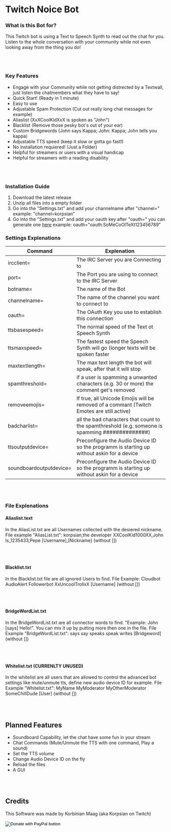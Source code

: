 # Twitch Noice Bot

### What is this Bot for?
This Twitch bot is using a Text to Speech Synth to read out the chat for you. Listen to the whole conversation with your community while not even looking away from the thing you do!

<br></br>
### Key Features
- Engage with your Community while not getting distrected by a Textwall, just listen the chatmembers what they have to say!
- Quick Start! (Ready in 1 minute)
- Easy to use
- Adjustable Spam Protection (Cut out really long chat messages for example)
- Aliaslist (XxXCoolKidXxX is spoken as "John")
- Blacklist (Remove those pesky bot's out of your ear)
- Custom Bridgewords (John says Kappa; John: Kappa; John tells you kappa)
- Adjustable TTS speed (keep it slow or gotta go fast!)
- No installation requiered! (Just a Folder)
- Helpful for streamers or users with a visual handicap
- Helpful for streamers with a reading disability

<br></br>
### Installation Guide
1. Download the latest release
2. Unzip all files into a empty folder
3. Go into the "Settings.txt" and add your channelname after "channel=" example: "channel=korpsian"
4. Go into the "Settings.txt" and add your oauth key after "oauth=" you can generate one [here](https://twitchapps.com/tmi/) example: oauth="oauth:SoMeCoOlTeXt123456789"

### Settings Explenations
| Command                 	| Explenation                                                                                      	|
|-------------------------	|--------------------------------------------------------------------------------------------------	|
| ircclient=              	| The IRC Server you are Connecting to                                                             	|
| port=                   	| The Port you are using to connect to the IRC Server                                              	|
| botname=                	| The name of the Bot                                                                              	|
| channelname=            	| The name of the channel you want to connect to                                                   	|
| oauth=                  	| The OAuth Key you use to establish this connection                                               	|
| ttsbasespeed=           	| The normal speed of the Text ot Speech Synth                                                     	|
| ttsmaxspeed=            	| The fastest speed the Speech Synth will go (longer texts will be spoken faster                   	|
| maxtextlength=          	| The max text length the bot will speak, after that it will stop                                  	|
| spamthreshold=          	| if a user is spamming a unwanted characters (e.g. 30 or more) the comment get's removed          	|
| removeemojis=           	| If true, all Unicode Emojis will be removed of a commant (Twitch Emotes are still active)        	|
| badcharlist=            	| all the bad characters that count to the spamthreshold (e.g. someone is spamming ##############) 	|
| ttsoutputdevice=        	| Preconfigure the Audio Device ID so the programm is starting up without askin for a device       	|
| soundboardoutputdevice= 	| Preconfigure the Audio Device ID so the programm is starting up without askin for a device       	|

<br></br>
### File Explenations

#### Aliaslist.text
In the AliasList.txt are all Usernames collected with the desiered nickname.
File example "AliasList.txt":
korpsian,the developer
XXCoolKid1000XX,John
ls_1235433,Pepe
[Username],[Nickname] (without [])

<br></br>
#### Blacklist.txt
In the Blacklist.txt file are all ignored Users to find. File Example:
Cloudbot
AudioAlert
Followerbot
XxUncoolTrollxX
[Username] (without [])

<br></br>
#### BridgeWordList.txt
In the BridgeWordList.txt are all connector words to find. "Example: John [says] Hello!". You can mix it up by putting more then one in the file.
File Example "BridgeWordList.txt":
says
say
speaks
speak
writes
[Bridgeword] (without [])

<br></br>
#### Whitelist.txt (CURRENLTY UNUSED)
In the whitelist are all users that are allowed to control the advanced bot settings like mute/unmute tts, define new audio device ID for example.
File Example "Whitelist.txt":
MyName
MyModerator
MyOtherModerator
SomeChillDude
[User] (without [])

<br></br>

## Planned Features
- Soundboard Capability, let the chat have some fun in your stream
- Chat Commands (Mute/Unmute the TTS with one command, Play a sound)
- Set the TTS volume
- Change Audio Device ID on the fly
- Reload the files
- A GUI

<br></br>
## Credits
This Software was made by Korbinian Maag (aka Korpsian on Twitch)

<form action="https://www.paypal.com/cgi-bin/webscr" method="post" target="_top">
<input type="hidden" name="cmd" value="_s-xclick" />
<input type="hidden" name="hosted_button_id" value="DHKXSBMH8AJWQ" />
<input type="image" src="https://www.paypalobjects.com/en_US/DK/i/btn/btn_donateCC_LG.gif" border="0" name="submit" title="PayPal - The safer, easier way to pay online!" alt="Donate with PayPal button" />
<img alt="" border="0" src="https://www.paypal.com/en_DE/i/scr/pixel.gif" width="1" height="1" />
</form>
